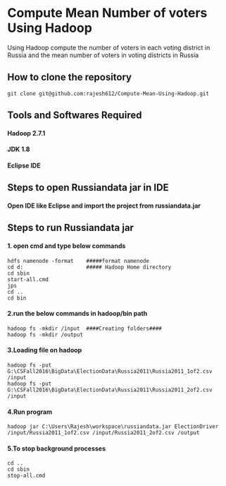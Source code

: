 # Compute Mean Number of voters Using Hadoop
Using Hadoop compute the number of voters in each voting district in Russia and the mean number of voters in voting districts in Russia

## How to clone the repository
	git clone git@github.com:rajesh612/Compute-Mean-Using-Hadoop.git

## Tools and Softwares Required
#### Hadoop 2.7.1
#### JDK 1.8 
#### Eclipse IDE

## Steps to open Russiandata jar in IDE
#### Open IDE like Eclipse and import the project from russiandata.jar

## Steps to run Russiandata jar
#### 1. open cmd and type below commands

	hdfs namenode -format    #####format namenode
	cd d:                    ##### Hadoop Home directory 
	cd sbin
	start-all.cmd
	jps
	cd ..
	cd bin

#### 2.run the below commands in hadoop/bin path
	hadoop fs -mkdir /input  ####Creating folders####
	hadoop fs -mkdir /output

#### 3.Loading file on hadoop
	hadoop fs -put G:\CSFall2016\BigData\ElectionData\Russia2011\Russia2011_1of2.csv /input
	hadoop fs -put G:\CSFall2016\BigData\ElectionData\Russia2011\Russia2011_2of2.csv /input

#### 4.Run program
	hadoop jar C:\Users\Rajesh\workspace\russiandata.jar ElectionDriver /input/Russia2011_1of2.csv /input/Russia2011_2of2.csv /output

#### 5.To stop background processes
	cd ..
	cd sbin
	stop-all.cmd
